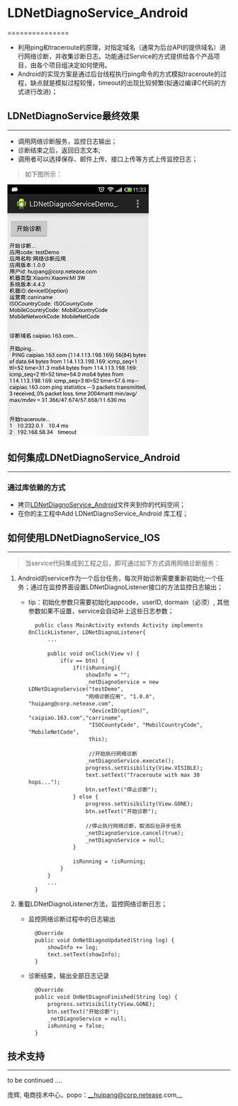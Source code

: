 # LDNetDiagnoService_Android
===============

>
* 利用ping和traceroute的原理，对指定域名（通常为后台API的提供域名）进行网络诊断，并收集诊断日志。功能通过Service的方式提供给各个产品项目，由各个项目组决定如何使用。
* Android的实现方案是通过后台线程执行ping命令的方式模拟traceroute的过程，缺点就是模拟过程较慢，timeout的出现比较频繁(拟通过编译C代码的方式进行改进)；




## LDNetDiagnoService最终效果
-------------------
>
* 调用网络诊断服务，监控日志输出；
* 诊断结束之后，返回日志文本;
* 调用者可以选择保存、邮件上传、接口上传等方式上传监控日志；

>如下图所示：

![](LDNetDiagnoServiceDemo_Android/netdiagnosis_android.png)



## 如何集成LDNetDiagnoService_Android
-------------------

### 通过库依赖的方式

>
* 拷贝[LDNetDiagnoService_Android](LDNetDiagnoService_Android)文件夹到你的代码空间；
* 在你的主工程中Add LDNetDiagnoService_Android 库工程；


## 如何使用LDNetDiagnoService_IOS
---------------------------------

> 当service代码集成到工程之后，即可通过如下方式调用网络诊断服务：

1. Android的service作为一个后台任务，每次开始诊断需要重新初始化一个任务；通过在监控界面设置LDNetDiagnoListener接口的方法监控日志输出；

	* tip：初始化参数只需要初始化appcode，userID, dormain（必须）, 其他参数如果不设置，service会自动补上这些日志参数；
		

			public class MainActivity extends Activity implements OnClickListener, LDNetDiagnoListener{
				...
				
				public void onClick(View v) {
					if(v == btn) {
						if(!isRunning){
							showInfo = "";
							_netDiagnoService = new LDNetDiagnoService("testDemo", 
							"网络诊断应用", "1.0.0", "huipang@corp.netease.com",
							 "deviceID(option)", "caipiao.163.com","carriname", 
							 "ISOCountyCode", "MobilCountryCode", "MobileNetCode", 
							 this);
							 
							 //开始执行网络诊断
							_netDiagnoService.execute();
							progress.setVisibility(View.VISIBLE);
							text.setText("Traceroute with max 30 hops...");
							btn.setText("停止诊断");
						} else {
							progress.setVisibility(View.GONE);
							btn.setText("开始诊断");

							//停止执行网络诊断，取消后台异步任务
							_netDiagnoService.cancel(true);
							_netDiagnoService = null;
						}	
			
						isRunning = !isRunning;
					}
				}
				...
			}	


2. 重载LDNetDiagnoListener方法，监控网络诊断日志；

	* 监控网络诊断过程中的日志输出
	
			@Override
			public void OnNetDiagnoUpdated(String log) {
				showInfo += log;
				text.setText(showInfo);
			}

	* 诊断结束，输出全部日志记录

			@Override
			public void OnNetDiagnoFinished(String log) {
				progress.setVisibility(View.GONE);
				btn.setText("开始诊断");
				_netDiagnoService = null;
				isRunning = false;
			} 


## 技术支持
-------------------


>
to be continued ....



庞辉, 电商技术中心，popo：__huipang@corp.netease.com__
